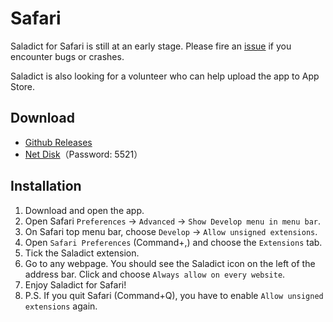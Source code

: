 # Safari

Saladict for Safari is still at an early stage. Please fire an [issue](https://github.com/crimx/ext-saladict/issues) if you encounter bugs or crashes.

Saladict is also looking for a volunteer who can help upload the app to App Store.

## Download

- [Github Releases](https://github.com/crimx/ext-saladict/releases)
- [Net Disk](https://url25.ctfile.com/d/24782725-37758132-32949f)（Password: 5521）

## Installation

1. Download and open the app.
2. Open Safari `Preferences` -> `Advanced` -> `Show Develop menu in menu bar`.
3. On Safari top menu bar, choose `Develop` -> `Allow unsigned extensions`.
4. Open `Safari Preferences` (Command+,) and choose the `Extensions` tab.
5. Tick the Saladict extension.
6. Go to any webpage. You should see the Saladict icon on the left of the address bar. Click and choose `Always allow on every website`.
7. Enjoy Saladict for Safari!
8. P.S. If you quit Safari (Command+Q), you have to enable `Allow unsigned extensions` again.
